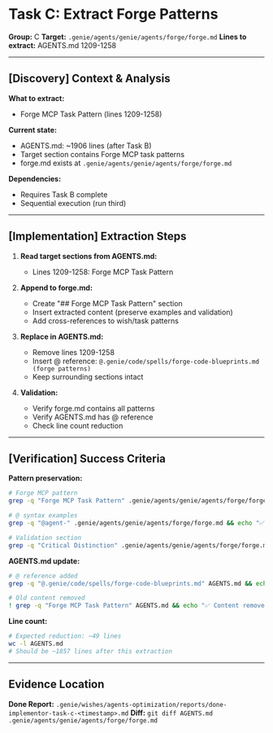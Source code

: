 # Task C: Extract Forge Patterns
**Group:** C
**Target:** `.genie/agents/genie/agents/forge/forge.md`
**Lines to extract:** AGENTS.md 1209-1258

---

## [Discovery] Context & Analysis

**What to extract:**
- Forge MCP Task Pattern (lines 1209-1258)

**Current state:**
- AGENTS.md: ~1906 lines (after Task B)
- Target section contains Forge MCP task patterns
- forge.md exists at `.genie/agents/genie/agents/forge/forge.md`

**Dependencies:**
- Requires Task B complete
- Sequential execution (run third)

---

## [Implementation] Extraction Steps

1. **Read target sections from AGENTS.md:**
   - Lines 1209-1258: Forge MCP Task Pattern

2. **Append to forge.md:**
   - Create "## Forge MCP Task Pattern" section
   - Insert extracted content (preserve examples and validation)
   - Add cross-references to wish/task patterns

3. **Replace in AGENTS.md:**
   - Remove lines 1209-1258
   - Insert @ reference: `@.genie/code/spells/forge-code-blueprints.md (forge patterns)`
   - Keep surrounding sections intact

4. **Validation:**
   - Verify forge.md contains all patterns
   - Verify AGENTS.md has @ reference
   - Check line count reduction

---

## [Verification] Success Criteria

**Pattern preservation:**
```bash
# Forge MCP pattern
grep -q "Forge MCP Task Pattern" .genie/agents/genie/agents/forge/forge.md && echo "✅ Forge pattern preserved"

# @ syntax examples
grep -q "@agent-" .genie/agents/genie/agents/forge/forge.md && echo "✅ @ syntax preserved"

# Validation section
grep -q "Critical Distinction" .genie/agents/genie/agents/forge/forge.md && echo "✅ Validation preserved"
```

**AGENTS.md update:**
```bash
# @ reference added
grep -q "@.genie/code/spells/forge-code-blueprints.md" AGENTS.md && echo "✅ Reference added"

# Old content removed
! grep -q "Forge MCP Task Pattern" AGENTS.md && echo "✅ Content removed"
```

**Line count:**
```bash
# Expected reduction: ~49 lines
wc -l AGENTS.md
# Should be ~1857 lines after this extraction
```

---

## Evidence Location

**Done Report:** `.genie/wishes/agents-optimization/reports/done-implementor-task-c-<timestamp>.md`
**Diff:** `git diff AGENTS.md .genie/agents/genie/agents/forge/forge.md`
